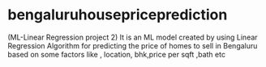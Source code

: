 # bengaluruhousepriceprediction
(ML-Linear Regression project 2) It is an ML model created by using Linear Regression Algorithm for predicting the price of homes to sell in Bengaluru based on some factors like , location, bhk,price per sqft ,bath etc
